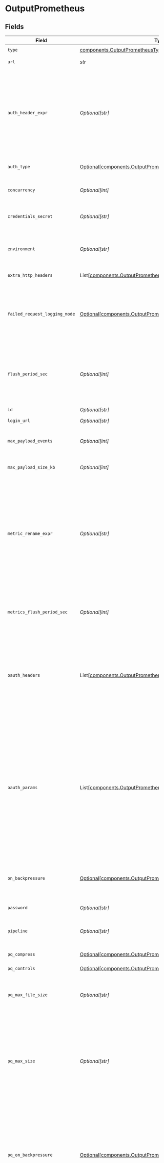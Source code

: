 # OutputPrometheus


## Fields

| Field                                                                                                                                                                                                                                                                                                                                   | Type                                                                                                                                                                                                                                                                                                                                    | Required                                                                                                                                                                                                                                                                                                                                | Description                                                                                                                                                                                                                                                                                                                             |
| --------------------------------------------------------------------------------------------------------------------------------------------------------------------------------------------------------------------------------------------------------------------------------------------------------------------------------------- | --------------------------------------------------------------------------------------------------------------------------------------------------------------------------------------------------------------------------------------------------------------------------------------------------------------------------------------- | --------------------------------------------------------------------------------------------------------------------------------------------------------------------------------------------------------------------------------------------------------------------------------------------------------------------------------------- | --------------------------------------------------------------------------------------------------------------------------------------------------------------------------------------------------------------------------------------------------------------------------------------------------------------------------------------- |
| `type`                                                                                                                                                                                                                                                                                                                                  | [components.OutputPrometheusType](../../models/components/outputprometheustype.md)                                                                                                                                                                                                                                                      | :heavy_check_mark:                                                                                                                                                                                                                                                                                                                      | N/A                                                                                                                                                                                                                                                                                                                                     |
| `url`                                                                                                                                                                                                                                                                                                                                   | *str*                                                                                                                                                                                                                                                                                                                                   | :heavy_check_mark:                                                                                                                                                                                                                                                                                                                      | The endpoint to send metrics to.                                                                                                                                                                                                                                                                                                        |
| `auth_header_expr`                                                                                                                                                                                                                                                                                                                      | *Optional[str]*                                                                                                                                                                                                                                                                                                                         | :heavy_minus_sign:                                                                                                                                                                                                                                                                                                                      | JavaScript expression to compute the Authorization header value to pass in requests. The value `${token}` is used to reference the token obtained from authentication, e.g.: `Bearer ${token}`.                                                                                                                                         |
| `auth_type`                                                                                                                                                                                                                                                                                                                             | [Optional[components.OutputPrometheusAuthenticationType]](../../models/components/outputprometheusauthenticationtype.md)                                                                                                                                                                                                                | :heavy_minus_sign:                                                                                                                                                                                                                                                                                                                      | Remote Write authentication type                                                                                                                                                                                                                                                                                                        |
| `concurrency`                                                                                                                                                                                                                                                                                                                           | *Optional[int]*                                                                                                                                                                                                                                                                                                                         | :heavy_minus_sign:                                                                                                                                                                                                                                                                                                                      | Maximum number of ongoing requests before blocking.                                                                                                                                                                                                                                                                                     |
| `credentials_secret`                                                                                                                                                                                                                                                                                                                    | *Optional[str]*                                                                                                                                                                                                                                                                                                                         | :heavy_minus_sign:                                                                                                                                                                                                                                                                                                                      | Select (or create) a secret that references your credentials                                                                                                                                                                                                                                                                            |
| `environment`                                                                                                                                                                                                                                                                                                                           | *Optional[str]*                                                                                                                                                                                                                                                                                                                         | :heavy_minus_sign:                                                                                                                                                                                                                                                                                                                      | Optionally, enable this config only on a specified Git branch. If empty, will be enabled everywhere.                                                                                                                                                                                                                                    |
| `extra_http_headers`                                                                                                                                                                                                                                                                                                                    | List[[components.OutputPrometheusExtraHTTPHeaders](../../models/components/outputprometheusextrahttpheaders.md)]                                                                                                                                                                                                                        | :heavy_minus_sign:                                                                                                                                                                                                                                                                                                                      | Headers to add to all events.                                                                                                                                                                                                                                                                                                           |
| `failed_request_logging_mode`                                                                                                                                                                                                                                                                                                           | [Optional[components.OutputPrometheusFailedRequestLoggingMode]](../../models/components/outputprometheusfailedrequestloggingmode.md)                                                                                                                                                                                                    | :heavy_minus_sign:                                                                                                                                                                                                                                                                                                                      | Determines which data should be logged when a request fails. Defaults to None.  All headers are redacted by default, except those listed under `Safe Headers`.                                                                                                                                                                          |
| `flush_period_sec`                                                                                                                                                                                                                                                                                                                      | *Optional[int]*                                                                                                                                                                                                                                                                                                                         | :heavy_minus_sign:                                                                                                                                                                                                                                                                                                                      | Maximum time between requests. Small values could cause the payload size to be smaller than the configured Max body size.                                                                                                                                                                                                               |
| `id`                                                                                                                                                                                                                                                                                                                                    | *Optional[str]*                                                                                                                                                                                                                                                                                                                         | :heavy_minus_sign:                                                                                                                                                                                                                                                                                                                      | Unique ID for this output                                                                                                                                                                                                                                                                                                               |
| `login_url`                                                                                                                                                                                                                                                                                                                             | *Optional[str]*                                                                                                                                                                                                                                                                                                                         | :heavy_minus_sign:                                                                                                                                                                                                                                                                                                                      | URL for OAuth                                                                                                                                                                                                                                                                                                                           |
| `max_payload_events`                                                                                                                                                                                                                                                                                                                    | *Optional[int]*                                                                                                                                                                                                                                                                                                                         | :heavy_minus_sign:                                                                                                                                                                                                                                                                                                                      | Max number of events to include in the request body. Default is 0 (unlimited).                                                                                                                                                                                                                                                          |
| `max_payload_size_kb`                                                                                                                                                                                                                                                                                                                   | *Optional[int]*                                                                                                                                                                                                                                                                                                                         | :heavy_minus_sign:                                                                                                                                                                                                                                                                                                                      | Maximum size, in KB, of the request body.                                                                                                                                                                                                                                                                                               |
| `metric_rename_expr`                                                                                                                                                                                                                                                                                                                    | *Optional[str]*                                                                                                                                                                                                                                                                                                                         | :heavy_minus_sign:                                                                                                                                                                                                                                                                                                                      | A JS expression that can be used to rename metrics. E.g.: name.replace(/\./g, '_') will replace all '.' characters in a metric's name with the supported '_' character. Use the 'name' global variable to access the metric's name.  You can access event fields' values via __e.<fieldName>.                                           |
| `metrics_flush_period_sec`                                                                                                                                                                                                                                                                                                              | *Optional[int]*                                                                                                                                                                                                                                                                                                                         | :heavy_minus_sign:                                                                                                                                                                                                                                                                                                                      | How frequently metrics metadata is sent out. Value cannot be smaller than the base Flush period (sec) set above.                                                                                                                                                                                                                        |
| `oauth_headers`                                                                                                                                                                                                                                                                                                                         | List[[components.OutputPrometheusOauthHeaders](../../models/components/outputprometheusoauthheaders.md)]                                                                                                                                                                                                                                | :heavy_minus_sign:                                                                                                                                                                                                                                                                                                                      | Additional headers to send in the OAuth login request. @{product} will automatically add the content-type header 'application/x-www-form-urlencoded' when sending this request.                                                                                                                                                         |
| `oauth_params`                                                                                                                                                                                                                                                                                                                          | List[[components.OutputPrometheusOauthParams](../../models/components/outputprometheusoauthparams.md)]                                                                                                                                                                                                                                  | :heavy_minus_sign:                                                                                                                                                                                                                                                                                                                      | Additional parameters to send in the OAuth login request. @{product} will combine the secret with these parameters, and will send the URL-encoded result in a POST request to the endpoint specified in the 'Login URL'. We'll automatically add the content-type header 'application/x-www-form-urlencoded' when sending this request. |
| `on_backpressure`                                                                                                                                                                                                                                                                                                                       | [Optional[components.OutputPrometheusBackpressureBehavior]](../../models/components/outputprometheusbackpressurebehavior.md)                                                                                                                                                                                                            | :heavy_minus_sign:                                                                                                                                                                                                                                                                                                                      | Whether to block, drop, or queue events when all receivers are exerting backpressure.                                                                                                                                                                                                                                                   |
| `password`                                                                                                                                                                                                                                                                                                                              | *Optional[str]*                                                                                                                                                                                                                                                                                                                         | :heavy_minus_sign:                                                                                                                                                                                                                                                                                                                      | Password for Basic authentication                                                                                                                                                                                                                                                                                                       |
| `pipeline`                                                                                                                                                                                                                                                                                                                              | *Optional[str]*                                                                                                                                                                                                                                                                                                                         | :heavy_minus_sign:                                                                                                                                                                                                                                                                                                                      | Pipeline to process data before sending out to this output.                                                                                                                                                                                                                                                                             |
| `pq_compress`                                                                                                                                                                                                                                                                                                                           | [Optional[components.OutputPrometheusCompression]](../../models/components/outputprometheuscompression.md)                                                                                                                                                                                                                              | :heavy_minus_sign:                                                                                                                                                                                                                                                                                                                      | Codec to use to compress the persisted data.                                                                                                                                                                                                                                                                                            |
| `pq_controls`                                                                                                                                                                                                                                                                                                                           | [Optional[components.OutputPrometheusPqControls]](../../models/components/outputprometheuspqcontrols.md)                                                                                                                                                                                                                                | :heavy_minus_sign:                                                                                                                                                                                                                                                                                                                      | N/A                                                                                                                                                                                                                                                                                                                                     |
| `pq_max_file_size`                                                                                                                                                                                                                                                                                                                      | *Optional[str]*                                                                                                                                                                                                                                                                                                                         | :heavy_minus_sign:                                                                                                                                                                                                                                                                                                                      | The maximum size to store in each queue file before closing and optionally compressing (KB, MB, etc.).                                                                                                                                                                                                                                  |
| `pq_max_size`                                                                                                                                                                                                                                                                                                                           | *Optional[str]*                                                                                                                                                                                                                                                                                                                         | :heavy_minus_sign:                                                                                                                                                                                                                                                                                                                      | The maximum amount of disk space the queue is allowed to consume. Once reached, the system stops queueing and applies the fallback Queue-full behavior. Enter a numeral with units of KB, MB, etc.                                                                                                                                      |
| `pq_on_backpressure`                                                                                                                                                                                                                                                                                                                    | [Optional[components.OutputPrometheusQueueFullBehavior]](../../models/components/outputprometheusqueuefullbehavior.md)                                                                                                                                                                                                                  | :heavy_minus_sign:                                                                                                                                                                                                                                                                                                                      | Whether to block or drop events when the queue is exerting backpressure (full capacity or low disk). 'Block' is the same behavior as non-PQ blocking. 'Drop new data' throws away incoming data, while leaving the contents of the PQ unchanged.                                                                                        |
| `pq_path`                                                                                                                                                                                                                                                                                                                               | *Optional[str]*                                                                                                                                                                                                                                                                                                                         | :heavy_minus_sign:                                                                                                                                                                                                                                                                                                                      | The location for the persistent queue files. To this field's value, the system will append: /<worker-id>/<output-id>.                                                                                                                                                                                                                   |
| `pq_strict_ordering`                                                                                                                                                                                                                                                                                                                    | *Optional[bool]*                                                                                                                                                                                                                                                                                                                        | :heavy_minus_sign:                                                                                                                                                                                                                                                                                                                      | Toggle this off to forward new events to receiver(s) before queue is flushed. Otherwise, default drain behavior is FIFO (first in, first out).                                                                                                                                                                                          |
| `reject_unauthorized`                                                                                                                                                                                                                                                                                                                   | *Optional[bool]*                                                                                                                                                                                                                                                                                                                        | :heavy_minus_sign:                                                                                                                                                                                                                                                                                                                      | Reject certs that are not authorized by a CA in the CA certificate path, or by another trusted CA (e.g., the system's CA). Defaults to No.                                                                                                                                                                                              |
| `safe_headers`                                                                                                                                                                                                                                                                                                                          | List[*str*]                                                                                                                                                                                                                                                                                                                             | :heavy_minus_sign:                                                                                                                                                                                                                                                                                                                      | List of headers that are safe to log in plain text.                                                                                                                                                                                                                                                                                     |
| `secret`                                                                                                                                                                                                                                                                                                                                | *Optional[str]*                                                                                                                                                                                                                                                                                                                         | :heavy_minus_sign:                                                                                                                                                                                                                                                                                                                      | Secret parameter value to pass in request body                                                                                                                                                                                                                                                                                          |
| `secret_param_name`                                                                                                                                                                                                                                                                                                                     | *Optional[str]*                                                                                                                                                                                                                                                                                                                         | :heavy_minus_sign:                                                                                                                                                                                                                                                                                                                      | Secret parameter name to pass in request body                                                                                                                                                                                                                                                                                           |
| `send_metadata`                                                                                                                                                                                                                                                                                                                         | *Optional[bool]*                                                                                                                                                                                                                                                                                                                        | :heavy_minus_sign:                                                                                                                                                                                                                                                                                                                      | Whether to generate and send metadata (`type` and `metricFamilyName`) requests.                                                                                                                                                                                                                                                         |
| `spacer`                                                                                                                                                                                                                                                                                                                                | *Optional[str]*                                                                                                                                                                                                                                                                                                                         | :heavy_minus_sign:                                                                                                                                                                                                                                                                                                                      | N/A                                                                                                                                                                                                                                                                                                                                     |
| `streamtags`                                                                                                                                                                                                                                                                                                                            | List[*str*]                                                                                                                                                                                                                                                                                                                             | :heavy_minus_sign:                                                                                                                                                                                                                                                                                                                      | Add tags for filtering and grouping in @{product}.                                                                                                                                                                                                                                                                                      |
| `system_fields`                                                                                                                                                                                                                                                                                                                         | List[*str*]                                                                                                                                                                                                                                                                                                                             | :heavy_minus_sign:                                                                                                                                                                                                                                                                                                                      | Set of fields to automatically add to events using this output. E.g.: cribl_pipe, c*. Wildcards supported. These fields are added as dimensions to generated metrics.                                                                                                                                                                   |
| `text_secret`                                                                                                                                                                                                                                                                                                                           | *Optional[str]*                                                                                                                                                                                                                                                                                                                         | :heavy_minus_sign:                                                                                                                                                                                                                                                                                                                      | Select (or create) a stored text secret                                                                                                                                                                                                                                                                                                 |
| `timeout_sec`                                                                                                                                                                                                                                                                                                                           | *Optional[int]*                                                                                                                                                                                                                                                                                                                         | :heavy_minus_sign:                                                                                                                                                                                                                                                                                                                      | Amount of time, in seconds, to wait for a request to complete before aborting it.                                                                                                                                                                                                                                                       |
| `token`                                                                                                                                                                                                                                                                                                                                 | *Optional[str]*                                                                                                                                                                                                                                                                                                                         | :heavy_minus_sign:                                                                                                                                                                                                                                                                                                                      | Bearer token to include in the authorization header                                                                                                                                                                                                                                                                                     |
| `token_attribute_name`                                                                                                                                                                                                                                                                                                                  | *Optional[str]*                                                                                                                                                                                                                                                                                                                         | :heavy_minus_sign:                                                                                                                                                                                                                                                                                                                      | Name of the auth token attribute in the OAuth response. Can be top-level (e.g., 'token'); or nested, using a period (e.g., 'data.token').                                                                                                                                                                                               |
| `token_timeout_secs`                                                                                                                                                                                                                                                                                                                    | *Optional[int]*                                                                                                                                                                                                                                                                                                                         | :heavy_minus_sign:                                                                                                                                                                                                                                                                                                                      | How often the OAuth token should be refreshed.                                                                                                                                                                                                                                                                                          |
| `use_round_robin_dns`                                                                                                                                                                                                                                                                                                                   | *Optional[bool]*                                                                                                                                                                                                                                                                                                                        | :heavy_minus_sign:                                                                                                                                                                                                                                                                                                                      | Enable to use round-robin DNS lookup. When a DNS server returns multiple addresses, this will cause Stream to cycle through them in the order returned.                                                                                                                                                                                 |
| `username`                                                                                                                                                                                                                                                                                                                              | *Optional[str]*                                                                                                                                                                                                                                                                                                                         | :heavy_minus_sign:                                                                                                                                                                                                                                                                                                                      | Username for Basic authentication                                                                                                                                                                                                                                                                                                       |